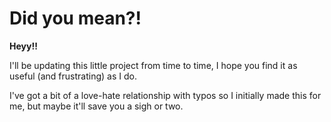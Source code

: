 # Did you mean?!

**Heyy!!**

I'll be updating this little project from time to time, I hope you find it as useful (and frustrating) as I do.

I've got a bit of a love-hate relationship with typos so I initially made this for me, but maybe it'll save you a sigh or two.

